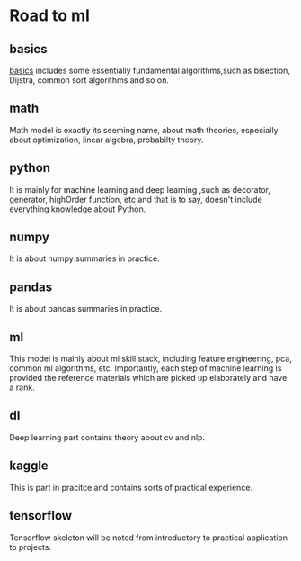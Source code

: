 # Road to ml
## basics
[basics](https://github.com/jackzhenguo/machine-learning/tree/master/basics) includes some essentially fundamental algorithms,such as bisection, Dijstra, common sort algorithms and so on.
## math
Math model is exactly its seeming name, about math theories, especially about optimization,
linear algebra, probabilty theory.
## python
It is mainly for machine learning and deep learning ,such as decorator, generator, highOrder function, etc and that is 
to say, doesn't include everything knowledge about Python.

## numpy
It is about numpy summaries in practice.


## pandas
It is about pandas summaries in practice.


## ml
This model is mainly about ml skill stack, including feature engineering, pca, common ml algorithms, etc. Importantly, each step
of machine learning is provided the reference materials which are picked up elaborately and have a rank.


## dl
Deep learning part contains theory about cv and nlp. 

## kaggle
This is part in pracitce and contains sorts of practical experience.


## tensorflow
Tensorflow skeleton will be noted from introductory to practical application to projects.



	

